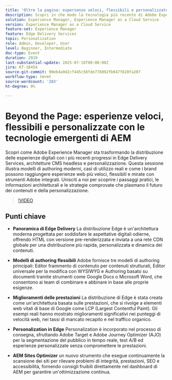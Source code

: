 ```yaml
---
title: 'Oltre la pagina: esperienze veloci, flessibili e personalizzate con la tecnologia emergente di AEM'
description: Scopri in che modo la tecnologia più recente di Adobe Experience Manager - Edge Delivery Services, CMS headless e personalizzazione - consente esperienze digitali più veloci, flessibili e scalabili.
solution: Experience Manager, Experience Manager as a Cloud Service
version: Experience Manager as a Cloud Service
feature-set: Experience Manager
feature: Edge Delivery Services
topic: Personalization
role: Admin, Developer, User
level: Beginner, Intermediate
doc-type: Event
duration: 2919
last-substantial-update: 2025-07-16T00:00:00Z
jira: KT-18454
source-git-commit: 90eb4a9d2cf445c58fde776092fb047f820fa207
workflow-type: tm+mt
source-wordcount: '283'
ht-degree: 0%

---
```



# Beyond the Page: esperienze veloci, flessibili e personalizzate con le tecnologie emergenti di AEM

Scopri come Adobe Experience Manager sta trasformando la distribuzione delle esperienze digitali con i più recenti progressi in Edge Delivery Services, architetture CMS headless e personalizzazione. Questa sessione illustra modelli di authoring moderni, casi di utilizzo reali e come i brand possono raggiungere esperienze web più veloci, flessibili e mirate con strumenti Adobe integrati. Unisciti a noi per scoprire i passaggi pratici, le informazioni architetturali e le strategie comprovate che plasmano il futuro dei contenuti e della personalizzazione.

>[!VIDEO](https://video.tv.adobe.com/v/3464537/?learn=on&enablevpops)

## Punti chiave

* **Panoramica di Edge Delivery** La distribuzione Edge è un&#39;architettura moderna progettata per soddisfare le aspettative digitali odierne, offrendo HTML con versione pre-renderizzata e inviata a una rete CDN globale per una distribuzione più rapida, personalizzata e dinamica dei contenuti.

* **Modelli di authoring flessibili** Adobe fornisce tre modelli di authoring principali: Editor frammento di contenuto per contenuti strutturati, Editor universale per la modifica con WYSIWYG e Authoring basato su documenti tramite strumenti come Google Docs o Microsoft Word, che consentono ai team di combinare e abbinare in base alle proprie esigenze.

* **Miglioramenti delle prestazioni** La distribuzione di Edge è stata creata come un&#39;architettura basata sulle prestazioni, che si rivolge a elementi web vitali di base di Google come LCP (Largest Contentful Paint). Gli esempi reali hanno mostrato miglioramenti significativi nei punteggi di velocità web, nei tassi di mancato recapito e nel traffico organico.

* **Personalization in Edge** Personalization è incorporato nel processo di consegna, sfruttando Adobe Target e Adobe Journey Optimizer (AJO) per la segmentazione del pubblico in tempo reale, test A/B ed esperienze personalizzate senza compromettere le prestazioni.

* **AEM Sites Optimizer** un nuovo strumento che esegue continuamente la scansione dei siti per rilevare problemi di integrità, prestazioni, SEO e accessibilità, fornendo consigli fruibili direttamente nel dashboard di AEM per garantire un&#39;ottimizzazione continua.

